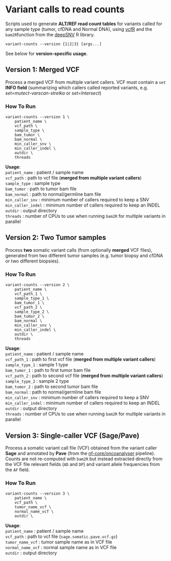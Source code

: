 # Variant calls to read counts
Scripts used to generate **ALT/REF read count tables** for variants called for any sample type (tumor, cfDNA and Normal DNA), using [vcfR](https://github.com/knausb/vcfR) and the `bam2R`function from the [deepSNV](https://github.com/gerstung-lab/deepSNV) R library. 

```
variant-counts --version {1|2|3} [args...]
```
See below for **version-specific usage**.

## Version 1: Merged VCF
Process a merged VCF from multiple variant callers. VCF must contain a  `set` **INFO field** (summarizing which callers called reported variants, e.g. *set=mutect-varscan-strelka* or *set=Intersect*)

### How To Run
```
variant-counts --version 1 \
	patient_name \
	vcf_path \
	sample_type \
	bam_tumor \
	bam_normal \
	min_caller_snv \
	min_caller_indel \
	outdir \
	threads
```
**Usage**: <br>
`patient_name` : patient / sample name <br>
`vcf_path` : path to vcf file (**merged from multiple variant callers**) <br>
`sample_type` : sample type <br>
`bam_tumor` : path to tumor bam file <br>
`bam_normal` : path to normal/germline bam file <br>
`min_caller_snv` : minimum number of callers required to keep a SNV <br>
`min_caller_indel` : minimum number of callers required to keep an INDEL <br>
`outdir` : output directory <br>
`threads` : number of CPUs to use when running `bam2R` for multiple variants in parallel <br>

## Version 2: Two Tumor samples
Process **two** somatic variant calls (from optionally **merged** VCF files), generated from two different tumor samples (e.g. tumor biopsy and cfDNA or two different biopsies).

### How To Run
```
variant-counts --version 2 \
	patient_name \
	vcf_path_1 \
	sample_type_1 \
	bam_tumor_1 \
	vcf_path_2 \
	sample_type_2 \
	bam_tumor_2 \
	bam_normal \
	min_caller_snv \
	min_caller_indel \
	outdir \
	threads
```
**Usage**: <br>
`patient_name` : patient / sample name <br>
`vcf_path_1` : path to first vcf file (**merged from multiple variant callers**) <br>
`sample_type_1` : sample 1 type <br>
`bam_tumor_1` : path to first tumor bam file <br>
`vcf_path_2` : path to second vcf file (**merged from multiple variant callers**) <br>
`sample_type_2` : sample 2 type <br>
`bam_tumor_2` : path to second tumor bam file <br>
`bam_normal` : path to normal/germline bam file <br>
`min_caller_snv` : minimum number of callers required to keep a SNV <br>
`min_caller_indel` : minimum number of callers required to keep an INDEL <br>
`outdir` : output directory <br>
`threads` : number of CPUs to use when running `bam2R` for multiple variants in parallel <br>

## Version 3: Single-caller VCF (Sage/Pave)

Process a somatic variant call file (VCF) obtained from the variant caller **Sage** and annotated by **Pave** (from the [nf-core/oncoanalyser](https://github.com/nf-core/oncoanalyser) pipeline). Counts are not re-computed with `bam2R` but instead extracted directly from the VCF file relevant fields (`AD` and `DP`) and variant allele frequencies from the `AF` field. 

### How To Run
```
variant-counts --version 3 \
	patient_name \
	vcf_path \
	tumor_name_vcf \
	normal_name_vcf \
	outdir \
```

**Usage**: <br>
`patient_name` : patient / sample name <br>
`vcf_path` : path to vcf file (`sage.somatic.pave.vcf.gz`) <br>
`tumor_name_vcf` : tumor sample name as in VCF file <br>
`normal_name_vcf` : normal sample name as in VCF file <br>
`outdir` : output directory <br>